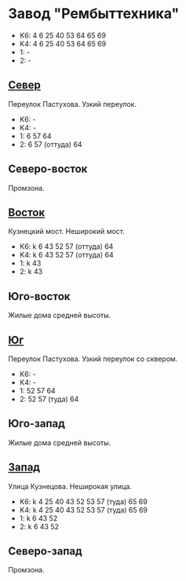 # Завод "Рембыттехника"

* K6:   4   6   25  40  53  64  65  69
* K4:   4   6   25  40  53  64  65  69
* 1:    -
* 2:    -

## [Север](./10420080.md)

Переулок Пастухова.
Узкий переулок.

* K6:   -
* K4:   -
* 1:    6   57  64
* 2:    6   57 (оттуда) 64

## Северо-восток

Промзона.

## [Восток](./10430085.md)

Кузнецкий мост.
Неширокий мост.

* K6:   k
        6   43  52  57 (оттуда) 64
* K4:   k
        6   43  52  57 (оттуда) 64
* 1:    k
        43
* 2:    k
        43

## Юго-восток

Жилые дома средней высоты.

## [Юг](./10420090.md)

Переулок Пастухова.
Узкий переулок со сквером.

* K6:   -
* K4:   -
* 1:    52  57  64
* 2:    52  57 (туда)   64

## Юго-запад

Жилые дома средней высоты.

## [Запад](./10410085.md)

Улица Кузнецова.
Неширокая улица.

* K6:   k
        4   25  40  43  52  53  57 (туда)   65  69
* K4:   k
        4   25  40  43  52  53  57 (туда)   65  69
* 1:    k
        6   43  52
* 2:    k
        6   43  52

## Северо-запад

Промзона.
